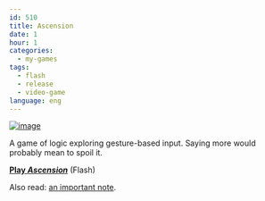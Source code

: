 ```yaml
---
id: 510
title: Ascension
date: 1
hour: 1
categories:
  - my-games
tags:
  - flash
  - release
  - video-game
language: eng
---
```


[![image](/files/2010/12-ascension/ascensionshot.png "Ascension screenshot")](/files/2010/12-ascension/ascensionshot.png)

A game of logic exploring gesture-based input. Saying more would probably mean to spoil it.

[**Play _Ascension_**](//www.agj.cl/files/games/ascension/) (Flash)

Also read: [an important note](/2010/12/charade/).
